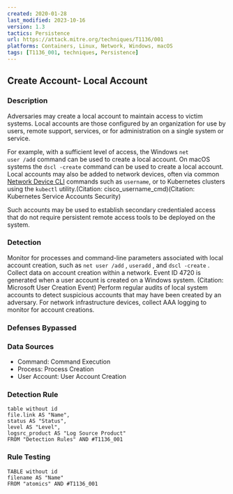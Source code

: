 ```yaml
---
created: 2020-01-28
last_modified: 2023-10-16
version: 1.3
tactics: Persistence
url: https://attack.mitre.org/techniques/T1136/001
platforms: Containers, Linux, Network, Windows, macOS
tags: [T1136_001, techniques, Persistence]
---
```


## Create Account- Local Account

### Description

Adversaries may create a local account to maintain access to victim systems. Local accounts are those configured by an organization for use by users, remote support, services, or for administration on a single system or service. 

For example, with a sufficient level of access, the Windows <code>net user /add</code> command can be used to create a local account. On macOS systems the <code>dscl -create</code> command can be used to create a local account. Local accounts may also be added to network devices, often via common [Network Device CLI](https://attack.mitre.org/techniques/T1059/008) commands such as <code>username</code>, or to Kubernetes clusters using the `kubectl` utility.(Citation: cisco_username_cmd)(Citation: Kubernetes Service Accounts Security)

Such accounts may be used to establish secondary credentialed access that do not require persistent remote access tools to be deployed on the system.

### Detection

Monitor for processes and command-line parameters associated with local account creation, such as <code>net user /add</code> , <code>useradd</code> , and <code>dscl -create</code> . Collect data on account creation within a network. Event ID 4720 is generated when a user account is created on a Windows system. (Citation: Microsoft User Creation Event) Perform regular audits of local system accounts to detect suspicious accounts that may have been created by an adversary. For network infrastructure devices, collect AAA logging to monitor for account creations.

### Defenses Bypassed



### Data Sources

  - Command: Command Execution
  -  Process: Process Creation
  -  User Account: User Account Creation
### Detection Rule

```dataview
table without id
file.link AS "Name",
status AS "Status",
level AS "Level",
logsrc_product AS "Log Source Product"
FROM "Detection Rules" AND #T1136_001
```

### Rule Testing

```dataview
TABLE without id
filename AS "Name"
FROM "atomics" AND #T1136_001
```
